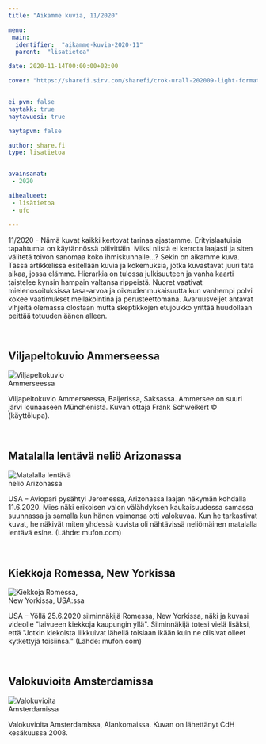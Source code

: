 ```yaml
---
title: "Aikamme kuvia, 11/2020"

menu:
 main:
  identifier:  "aikamme-kuvia-2020-11"
  parent:  "lisatietoa"

date: 2020-11-14T00:00:00+02:00

cover: "https://sharefi.sirv.com/sharefi/crok-urall-202009-light-formation_amsterdam_netherlands_20181006.medi.jpg"


ei_pvm: false
naytakk: true
naytavuosi: true

naytapvm: false

author: share.fi
type: lisatietoa


avainsanat:
 - 2020

aihealueet:
 - lisätietoa
 - ufo

---
```


<p class="alustus">11/2020 - Nämä kuvat kaikki kertovat tarinaa ajastamme. Erityislaatuisia tapahtumia on käytännössä päivittäin. Miksi niistä ei kerrota laajasti ja siten välitetä toivon sanomaa koko ihmiskunnalle…? Sekin on aikamme kuva. Tässä artikkelissa esitellään kuvia ja kokemuksia, jotka kuvastavat juuri tätä aikaa, jossa elämme. Hierarkia on tulossa julkisuuteen ja vanha kaarti taistelee kynsin hampain valtansa rippeistä. Nuoret vaativat mielenosoituksissa tasa-arvoa ja oikeudenmukaisuutta kun vanhempi polvi kokee vaatimukset mellakointina ja perusteettomana. Avaruusveljet antavat vihjeitä olemassa olostaan mutta skeptikkojen etujoukko yrittää huudollaan peittää totuuden äänen alleen.</p>
<br clear="all" />

<h2>Viljapeltokuvio Ammerseessa</h2>
<img class="alignright" style="max-width:32%;" src="https://sharefi.sirv.com/sharefi/crok-urall-202009-crop-circle_ammersee_germany.medi.jpg" alt="Viljapeltokuvio Ammerseessa" />
<p>Viljapeltokuvio Ammerseessa, Baijerissa, Saksassa. Ammersee on suuri järvi lounaaseen Münchenistä. Kuvan ottaja Frank Schweikert © (käyttölupa).</p>
<br clear="all" />


<h2>Matalalla lentävä neliö Arizonassa</h2>
<img class="alignright" style="max-width:32%;" src="https://sharefi.sirv.com/sharefi/crok-urall-202009-ufo_jerome-arizona_20200611.medi.jpg" alt="Matalalla lentävä neliö Arizonassa" />
<p>USA – Aviopari pysähtyi Jeromessa, Arizonassa laajan näkymän kohdalla 11.6.2020. Mies näki erikoisen valon välähdyksen kaukaisuudessa samassa suunnassa ja samalla kun hänen vaimonsa otti valokuvaa. Kun he tarkastivat kuvat, he näkivät miten yhdessä kuvista oli nähtävissä neliömäinen matalalla lentävä esine. (Lähde: mufon.com)</p>
<br clear="all" />

<h2>Kiekkoja Romessa, New Yorkissa</h2>
<img class="alignright" style="max-width:32%;" src="https://sharefi.sirv.com/sharefi/crok-urall-202009-ufos_rome_new-york_20200625.medi.jpg" alt="Kiekkoja Romessa, New Yorkissa, USA:ssa" />
<p>USA – Yöllä 25.6.2020 silminnäkijä Romessa, New Yorkissa, näki ja kuvasi videolle "laivueen kiekkoja kaupungin yllä". Silminnäkijä totesi vielä lisäksi, että "Jotkin kiekoista liikkuivat lähellä toisiaan ikään kuin ne olisivat olleet kytkettyjä toisiinsa." (Lähde: mufon.com)</p>
<br clear="all" />


<h2>Valokuvioita Amsterdamissa</h2>
<img class="alignright" style="max-width:32%;" src="https://sharefi.sirv.com/sharefi/crok-urall-202009-light-formation_amsterdam_netherlands_20181006.medi.jpg" alt="Valokuvioita Amsterdamissa" />
<p>Valokuvioita Amsterdamissa, Alankomaissa. Kuvan on lähettänyt CdH kesäkuussa 2008.</p>
<br clear="all" />